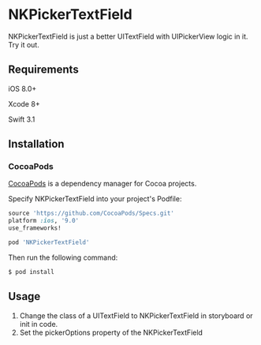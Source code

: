 # NKPickerTextField

NKPickerTextField is just a better UITextField with UIPickerView logic in it. Try it out.

## Requirements
iOS 8.0+

Xcode 8+

Swift 3.1

## Installation

### CocoaPods

[CocoaPods](https://cocoapods.org/) is a dependency manager for Cocoa projects.

Specify NKPickerTextField into your project's Podfile:
```ruby
source 'https://github.com/CocoaPods/Specs.git'
platform :ios, '9.0'
use_frameworks!

pod 'NKPickerTextField'
```

Then run the following command:
```ruby
$ pod install
```

## Usage

1. Change the class of a UITextField to NKPickerTextField in storyboard or init in code.
2. Set the pickerOptions property of the NKPickerTextField

